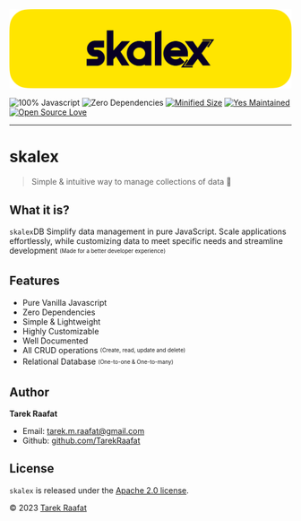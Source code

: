 <div class="cover">

<div>
<a href="/skalex/demo/" alt="skalex Demo" target="\_blank">
<img src="./imgs/skalex_banner.png" alt= "skalex Logo" id="logo">
</a>

<br>

![100% Javascript](https://img.shields.io/github/languages/top/TarekRaafat/skalex?color=yellow)
![Zero Dependencies](https://img.shields.io/badge/Dependencies-0-blue.svg)
[![Minified Size](https://badgen.net/bundlephobia/min/skalex)](https://bundlephobia.com/package/skalex)
[![Yes Maintained](https://img.shields.io/badge/Maintained%3F-yes-success)](https://github.com/TarekRaafat/skalex)
[![Open Source Love](https://badges.frapsoft.com/os/v1/open-source.svg?v=103)](https://github.com/TarekRaafat/skalex)

<div class="sharethis-inline-share-buttons"></div>

<a href="#/?id=skalex" class="link no-underline"><span class="ps-icon ps-icon-down"></span></a>

</div>

</div>

---

# skalex <!-- {docsify-ignore} -->

> Simple & intuitive way to manage collections of data :rocket:

## What it is? <!-- {docsify-ignore} -->

`skalex`DB Simplify data management in pure JavaScript. Scale applications effortlessly, while customizing data to meet specific needs and streamline development <sub><sup>(Made for a better developer experience)</sub></pub>

## Features <!-- {docsify-ignore} -->

- Pure Vanilla Javascript
- Zero Dependencies
- Simple & Lightweight
- Highly Customizable
- Well Documented
- All CRUD operations <sub><sup>(Create, read, update and delete)</sub></pub>
- Relational Database <sub><sup>(One-to-one & One-to-many)</sub></pub>

## Author <!-- {docsify-ignore} -->

<div class="ps-icon ps-icon-guy-big-smile"></div> <b>Tarek Raafat</b>

- Email: tarek.m.raafat@gmail.com
- Github: [github.com/TarekRaafat](https://github.com/TarekRaafat/)

## License <!-- {docsify-ignore} -->

`skalex` is released under the [Apache 2.0 license](https://www.apache.org/licenses/LICENSE-2.0).

© 2023 [Tarek Raafat](http://www.tarekraafat.com)
